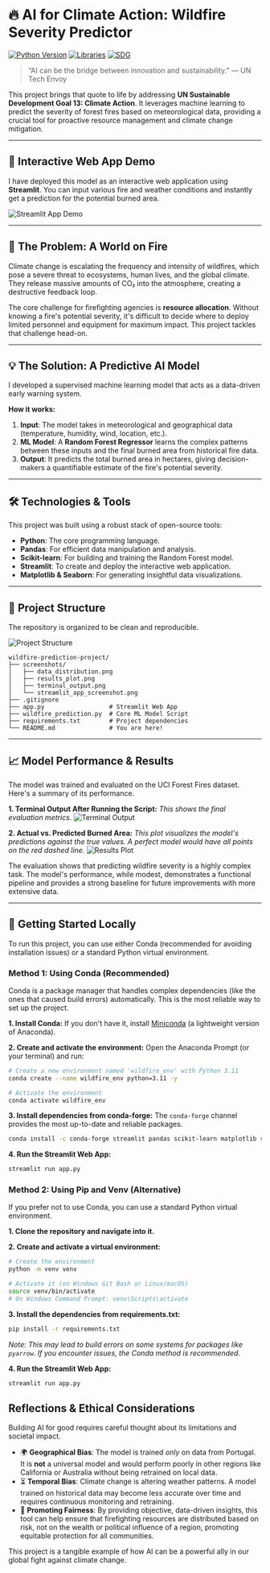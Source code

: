 # 🔥 AI for Climate Action: Wildfire Severity Predictor

[![Python Version](https://img.shields.io/badge/Python-3.9%2B-blue.svg)](https://www.python.org/downloads/)
[![Libraries](https://img.shields.io/badge/Libraries-Scikit--learn%20%7C%20Pandas%20%7C%20Streamlit-orange.svg)](requirements.txt)
[![SDG](https://img.shields.io/badge/UN%20SDG-13%20Climate%20Action-green.svg)](https://sdgs.un.org/goals/goal13)

> “AI can be the bridge between innovation and sustainability.” — UN Tech Envoy

This project brings that quote to life by addressing **UN Sustainable Development Goal 13: Climate Action**. It leverages machine learning to predict the severity of forest fires based on meteorological data, providing a crucial tool for proactive resource management and climate change mitigation.

---

## 🚀 Interactive Web App Demo

I have deployed this model as an interactive web application using **Streamlit**. You can input various fire and weather conditions and instantly get a prediction for the potential burned area.

![Streamlit App Demo](screenshots/streamlit_app_screenshot.png)

---

## 🌳 The Problem: A World on Fire

Climate change is escalating the frequency and intensity of wildfires, which pose a severe threat to ecosystems, human lives, and the global climate. They release massive amounts of CO₂ into the atmosphere, creating a destructive feedback loop.

The core challenge for firefighting agencies is **resource allocation**. Without knowing a fire's potential severity, it's difficult to decide where to deploy limited personnel and equipment for maximum impact. This project tackles that challenge head-on.

---

## 💡 The Solution: A Predictive AI Model

I developed a supervised machine learning model that acts as a data-driven early warning system.

**How it works:**
1.  **Input**: The model takes in meteorological and geographical data (temperature, humidity, wind, location, etc.).
2.  **ML Model**: A **Random Forest Regressor** learns the complex patterns between these inputs and the final burned area from historical fire data.
3.  **Output**: It predicts the total burned area in hectares, giving decision-makers a quantifiable estimate of the fire's potential severity.

---

## 🛠️ Technologies & Tools

This project was built using a robust stack of open-source tools:

-   **Python**: The core programming language.
-   **Pandas**: For efficient data manipulation and analysis.
-   **Scikit-learn**: For building and training the Random Forest model.
-   **Streamlit**: To create and deploy the interactive web application.
-   **Matplotlib & Seaborn**: For generating insightful data visualizations.

---

## 📂 Project Structure

The repository is organized to be clean and reproducible.

![Project Structure](screenshots/project_structure.png)

```
wildfire-prediction-project/
├── screenshots/
│   ├── data_distribution.png
│   ├── results_plot.png
│   ├── terminal_output.png
│   └── streamlit_app_screenshot.png
├── .gitignore
├── app.py                  # Streamlit Web App
├── wildfire_prediction.py  # Core ML Model Script
├── requirements.txt        # Project dependencies
└── README.md               # You are here!
```

---

## 📈 Model Performance & Results

The model was trained and evaluated on the UCI Forest Fires dataset. Here's a summary of its performance.

**1. Terminal Output After Running the Script:**
*This shows the final evaluation metrics.*
![Terminal Output](screenshots/terminal_output.png)

**2. Actual vs. Predicted Burned Area:**
*This plot visualizes the model's predictions against the true values. A perfect model would have all points on the red dashed line.*
![Results Plot](screenshots/results_plot.png)

The evaluation shows that predicting wildfire severity is a highly complex task. The model's performance, while modest, demonstrates a functional pipeline and provides a strong baseline for future improvements with more extensive data.

---

## 🚀 Getting Started Locally

To run this project, you can use either Conda (recommended for avoiding installation issues) or a standard Python virtual environment.

### Method 1: Using Conda (Recommended)

Conda is a package manager that handles complex dependencies (like the ones that caused build errors) automatically. This is the most reliable way to set up the project.

**1. Install Conda:**
If you don't have it, install [Miniconda](https://docs.conda.io/en/latest/miniconda.html) (a lightweight version of Anaconda).

**2. Create and activate the environment:**
Open the Anaconda Prompt (or your terminal) and run:
```bash
# Create a new environment named 'wildfire_env' with Python 3.11
conda create --name wildfire_env python=3.11 -y

# Activate the environment
conda activate wildfire_env
```

**3. Install dependencies from conda-forge:**
The `conda-forge` channel provides the most up-to-date and reliable packages.
```bash
conda install -c conda-forge streamlit pandas scikit-learn matplotlib seaborn -y
```

**4. Run the Streamlit Web App:**
```bash
streamlit run app.py
```

### Method 2: Using Pip and Venv (Alternative)

If you prefer not to use Conda, you can use a standard Python virtual environment.

**1. Clone the repository and navigate into it.**

**2. Create and activate a virtual environment:**
```bash
# Create the environment
python -m venv venv

# Activate it (on Windows Git Bash or Linux/macOS)
source venv/bin/activate
# On Windows Command Prompt: venv\Scripts\activate
```

**3. Install the dependencies from requirements.txt:**
```bash
pip install -r requirements.txt
```
*Note: This may lead to build errors on some systems for packages like `pyarrow`. If you encounter issues, the Conda method is recommended.*

**4. Run the Streamlit Web App:**
```bash
streamlit run app.py
```
##  Reflections & Ethical Considerations

Building AI for good requires careful thought about its limitations and societal impact.

-   🌍 **Geographical Bias**: The model is trained *only* on data from Portugal. It is **not** a universal model and would perform poorly in other regions like California or Australia without being retrained on local data.
-   ⏳ **Temporal Bias**: Climate change is altering weather patterns. A model trained on historical data may become less accurate over time and requires continuous monitoring and retraining.
-   🤝 **Promoting Fairness**: By providing objective, data-driven insights, this tool can help ensure that firefighting resources are distributed based on risk, not on the wealth or political influence of a region, promoting equitable protection for all communities.

This project is a tangible example of how AI can be a powerful ally in our global fight against climate change.